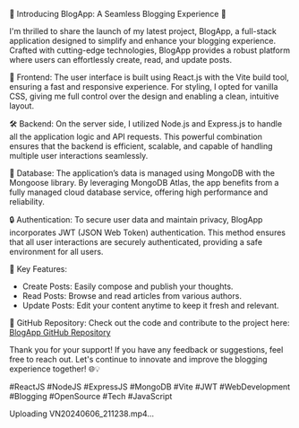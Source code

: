 🚀 Introducing BlogApp: A Seamless Blogging Experience 📝

I'm thrilled to share the launch of my latest project, BlogApp, a full-stack application designed to simplify and enhance your blogging experience. Crafted with cutting-edge technologies, BlogApp provides a robust platform where users can effortlessly create, read, and update posts.

🎨 Frontend:
The user interface is built using React.js with the Vite build tool, ensuring a fast and responsive experience. For styling, I opted for vanilla CSS, giving me full control over the design and enabling a clean, intuitive layout.

🛠 Backend:
On the server side, I utilized Node.js and Express.js to handle all the application logic and API requests. This powerful combination ensures that the backend is efficient, scalable, and capable of handling multiple user interactions seamlessly.

💾 Database:
The application’s data is managed using MongoDB with the Mongoose library. By leveraging MongoDB Atlas, the app benefits from a fully managed cloud database service, offering high performance and reliability.

🔒 Authentication:
To secure user data and maintain privacy, BlogApp incorporates JWT (JSON Web Token) authentication. This method ensures that all user interactions are securely authenticated, providing a safe environment for all users.

🌟 Key Features:
- Create Posts: Easily compose and publish your thoughts.
- Read Posts: Browse and read articles from various authors.
- Update Posts: Edit your content anytime to keep it fresh and relevant.

🔗 GitHub Repository:
Check out the code and contribute to the project here: [BlogApp GitHub Repository](https://github.com/bharat-bhangale/BloaApp)

Thank you for your support! If you have any feedback or suggestions, feel free to reach out. Let's continue to innovate and improve the blogging experience together! 🌐💡

#ReactJS #NodeJS #ExpressJS #MongoDB #Vite #JWT #WebDevelopment #Blogging #OpenSource #Tech #JavaScript


Uploading VN20240606_211238.mp4…
